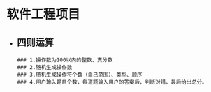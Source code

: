
# 软件工程项目
* ## 四则运算
      ### 1.操作数为100以内的整数、真分数
      ### 2.随机生成操作数
      ### 3.随机生成操作符个数（自己范围）、类型、顺序
      ### 4.用户输入题目个数，每道题输入用户的答案后，判断对错，最后给出总分。
